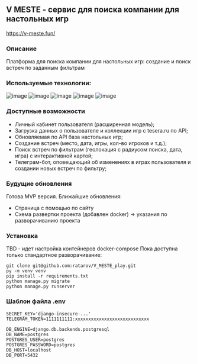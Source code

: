 ## V MESTE - сервис для поиска компании для настольных игр
https://v-meste.fun/

### Описание
Платформа для поиска компании для настольных игр: создание и поиск встреч по заданным фильтрам  
### Используемые технологии:
![image](https://img.shields.io/badge/Python-FFD43B?style=for-the-badge&logo=python&logoColor=blue)
![image](https://img.shields.io/badge/Django-092E20?style=for-the-badge&logo=django&logoColor=green)
![image](https://img.shields.io/badge/HTML5-E34F26?style=for-the-badge&logo=html5&logoColor=white)
![image](https://img.shields.io/badge/Bootstrap-563D7C?style=for-the-badge&logo=bootstrap&logoColor=white)
![image](https://img.shields.io/badge/PostgreSQL-316192?style=for-the-badge&logo=postgresql&logoColor=white)
### Доступные возможности
- Личный кабинет пользователя (расширенная модель);
- Загрузка данных о пользователе и коллекции игр с tesera.ru по API;
- Обновляемая по API база настольных игр;
- Создание встреч (место, дата, игры, кол-во игроков и т.д.);
- Поиск встреч по фильтрам (геолокация с радиусом поиска, дата, игра) с интерактивной картой;
- Телеграм-бот, оповещающий об изменениях в играх пользователя и создании новых встреч по фильтру;

### Будущие обновления
Готова MVP версия. Ближайшие обновления:
- Страница с помощью по сайту
- Схема развертки проекта (добавлен docker) -> указания по разворачиванию проекта

### Установка
TBD - идет настройка контейнеров docker-compose
Пока доступна только стандартное разворачивание:
```
git clone git@github.com:ratarov/V_MESTE_play.git
py -m venv venv
pip install -r requirements.txt
python manage.py migrate
python manage.py runserver
```
### Шаблон файла .env
```
SECRET_KEY='django-insecure-...'
TELEGRAM_TOKEN=1111111111:xxxxxxxxxxxxxxxxxxxxxxxxxxxx

DB_ENGINE=django.db.backends.postgresql
DB_NAME=postgres
POSTGRES_USER=postgres
POSTGRES_PASSWORD=postgres
DB_HOST=localhost
DB_PORT=5432
```
